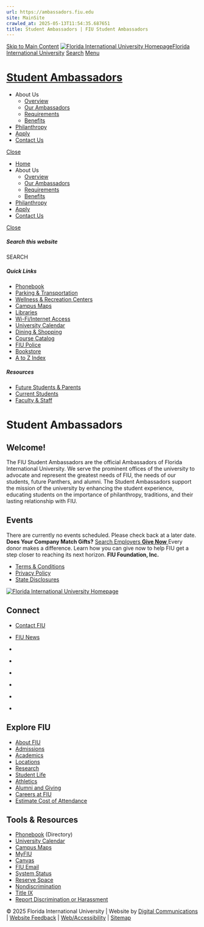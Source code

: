 ```yaml
---
url: https://ambassadors.fiu.edu
site: MainSite
crawled_at: 2025-05-13T11:54:35.687651
title: Student Ambassadors | FIU Student Ambassadors
---
```


[Skip to Main Content](https://ambassadors.fiu.edu/#main-content)
[![Florida International University Homepage](https://digicdn.fiu.edu/core/_assets/images/logo-top.svg)Florida International University](https://www.fiu.edu/)
[Search](https://ambassadors.fiu.edu/)
[Menu](https://ambassadors.fiu.edu/)
# [Student Ambassadors](https://ambassadors.fiu.edu/index.html)
  * About Us
    * [Overview](https://ambassadors.fiu.edu/about-us/index.html)
    * [Our Ambassadors ](https://ambassadors.fiu.edu/about-us/our-ambassadors/index.html)
    * [Requirements ](https://ambassadors.fiu.edu/about-us/requirements/index.html)
    * [Benefits](https://ambassadors.fiu.edu/about-us/benefits/index.html)
  * [Philanthropy](https://ambassadors.fiu.edu/philanthropy/index.html)
  * [Apply](https://ambassadors.fiu.edu/apply/index.html)
  * [Contact Us](https://ambassadors.fiu.edu/contact-us/index.html)


[Close](https://ambassadors.fiu.edu/)
  * [Home](https://ambassadors.fiu.edu/index.html)
  * About Us
    * [Overview](https://ambassadors.fiu.edu/about-us/index.html)
    * [Our Ambassadors ](https://ambassadors.fiu.edu/about-us/our-ambassadors/index.html)
    * [Requirements ](https://ambassadors.fiu.edu/about-us/requirements/index.html)
    * [Benefits](https://ambassadors.fiu.edu/about-us/benefits/index.html)
  * [Philanthropy](https://ambassadors.fiu.edu/philanthropy/index.html)
  * [Apply](https://ambassadors.fiu.edu/apply/index.html)
  * [Contact Us](https://ambassadors.fiu.edu/contact-us/index.html)


[ Close ](https://ambassadors.fiu.edu/)
##### Search this website
SEARCH
##### Quick Links
  * [ Phonebook](https://phonebook.fiu.edu)
  * [ Parking & Transportation](https://parking.fiu.edu/)
  * [ Wellness & Recreation Centers](https://dasa.fiu.edu/all-departments/wellness-recreation-centers/)
  * [ Campus Maps](http://campusmaps.fiu.edu/)
  * [ Libraries](https://library.fiu.edu/)
  * [ Wi-Fi/Internet Access](https://network.fiu.edu/)
  * [ University Calendar](https://calendar.fiu.edu/)
  * [ Dining & Shopping](https://shop.fiu.edu/)
  * [ Course Catalog](https://catalog.fiu.edu/)
  * [ FIU Police](https://police.fiu.edu/)
  * [ Bookstore](https://shop.fiu.edu/retail/barnes-noble/course-materials/)
  * [ A to Z Index](https://www.fiu.edu/atoz/index.html)


##### Resources
  * [ Future Students & Parents](https://www.fiu.edu/information-for/future-students-parents.html)
  * [ Current Students](https://www.fiu.edu/information-for/current-students.html)
  * [ Faculty & Staff](https://www.fiu.edu/information-for/faculty-staff.html)


# Student Ambassadors
## Welcome!
The FIU Student Ambassadors are the official Ambassadors of Florida International University. We serve the prominent offices of the university to advocate and represent the greatest needs of FIU, the needs of our students, future Panthers, and alumni. The Student Ambassadors support the mission of the university by enhancing the student experience, educating students on the importance of philanthropy, traditions, and their lasting relationship with FIU.
## Events
There are currently no events scheduled. Please check back at a later date.
**Does Your Company Match Gifts?**
[Search Employers ](https://give.fiu.edu/ways-to-give/matching-gifts/index.html)
[ **Give Now** ](https://fiustrong.fiu.edu/give-now/index.html?BBFund=3087&BBHideOtherFunds=1)
Every donor makes a difference. Learn how you can give now to help FIU get a step closer to reaching its next horizon.
**FIU Foundation, Inc.**
  * [Terms & Conditions](https://give.fiu.edu/about/fiu-foundation/policies-procedures/terms-conditions/index.html)
  * [Privacy Policy](https://give.fiu.edu/about/fiu-foundation/policies-procedures/privacy-policy/index.html)
  * [State Disclosures](https://give.fiu.edu/about/fiu-foundation/financials/index.html)


[ ![Florida International University Homepage](https://digicdn.fiu.edu/core/_assets/images/footer-logo.svg) ](https://www.fiu.edu/)
## Connect
  * [Contact FIU](https://www.fiu.edu/about/contact-us/index.html)
  * [FIU News](https://news.fiu.edu/)


  * [](https://www.instagram.com/fiuinstagram/)
  * [](https://www.linkedin.com/school/florida-international-university/)
  * [](https://www.facebook.com/floridainternational)
  * [](https://twitter.com/fiu)
  * [](https://www.youtube.com/user/FloridaInternational)
  * [](https://flickr.com/photos/fiu)


## Explore FIU
  * [About FIU](https://www.fiu.edu/about/index.html)
  * [Admissions](https://www.fiu.edu/admissions/index.html)
  * [Academics](https://www.fiu.edu/academics/index.html)
  * [Locations](https://www.fiu.edu/locations/index.html)
  * [Research](https://www.fiu.edu/research/index.html)
  * [Student Life](https://www.fiu.edu/student-life/index.html)
  * [Athletics](https://www.fiu.edu/athletics/index.html)
  * [Alumni and Giving](https://www.fiu.edu/alumni-and-giving/index.html)
  * [Careers at FIU](https://hr.fiu.edu/careers/)
  * [Estimate Cost of Attendance](https://onestop.fiu.edu/finances/estimate-your-costs/)


## Tools & Resources
  * [Phonebook](https://phonebook.fiu.edu) (Directory)
  * [University Calendar](https://calendar.fiu.edu/)
  * [Campus Maps](https://campusmaps.fiu.edu/)
  * [MyFIU](https://my.fiu.edu/)
  * [Canvas](https://canvas.fiu.edu)
  * [FIU Email](http://mail.fiu.edu/)
  * [System Status](https://fiu.service-now.com/sp?id=services_status)
  * [Reserve Space](https://centralreservations.fiu.edu/)
  * [Nondiscrimination](https://ace.fiu.edu/civil-rights/harassment-and-discrimination/)
  * [Title IX](https://ace.fiu.edu/title-ix/)
  * [Report Discrimination or Harassment](https://report.fiu.edu/)


© 2025 Florida International University  | Website by [Digital Communications](https://stratcomm.fiu.edu/digital-print/websites/) | [Website Feedback](https://webforms.fiu.edu/view.php?id=370774) | [Web/Accessibility](https://accessibility.fiu.edu/) | [Sitemap](https://ambassadors.fiu.edu/sitemap.html)
